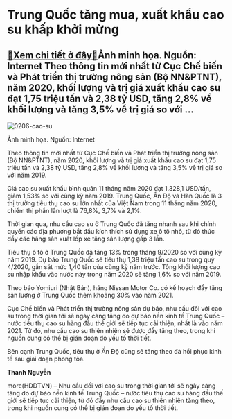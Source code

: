 Trung Quốc tăng mua, xuất khẩu cao su khấp khởi mừng
====================================================

[:gift:Xem chi tiết ở đây:gift:](https://hddtvn.com/trung-quoc-tang-mua-xuat-khau-cao-su-khap-khoi-mung/)Ảnh minh họa. Nguồn: Internet Theo thông tin mới nhất từ Cục Chế biến và Phát triển thị trường nông sản (Bộ NN&PTNT), năm 2020, khối lượng và trị giá xuất khẩu cao su đạt 1,75 triệu tấn và 2,38 tỷ USD, tăng 2,8% về khối lượng và tăng 3,5% về trị giá so với …
------------------------------------------------------------------------------------------------------------------------------------------------------------------------------------------------------------------------------------------------------------------





![0206-cao-su](https://hddtvn.com/wp-content/uploads/2021/01/0206_cao_su.jpg "mảng sản xuất và kinh doanh mủ cao su chiếm tỷ trọng lớn nhất trong tổng doanh thu của Tập đoàn Cao su")


Ảnh minh họa. Nguồn: Internet



Theo thông tin mới nhất từ Cục Chế biến và Phát triển thị trường nông sản (Bộ NN&PTNT), năm 2020, khối lượng và trị giá xuất khẩu cao su đạt 1,75 triệu tấn và 2,38 tỷ USD, tăng 2,8% về khối lượng và tăng 3,5% về trị giá so với năm 2019.


Giá cao su xuất khẩu bình quân 11 tháng năm 2020 đạt 1.328,1 USD/tấn, giảm 1,53% so với cùng kỳ năm 2019. Trung Quốc, Ấn Độ và Hàn Quốc là 3 thị trường tiêu thụ cao su lớn nhất của Việt Nam trong 11 tháng năm 2020, chiếm thị phần lần lượt là 76,8%, 3,7% và 2,1%.


Thời gian qua, nhu cầu cao su ở Trung Quốc đã tăng nhanh sau khi chính quyền các địa phương bắt đầu kích thích sử dụng xe ô tô nhỏ, từ đó thúc đẩy các hãng sản xuất lốp xe tăng sản lượng gấp 3 lần.


Tiêu thụ ô tô ở Trung Quốc đã tăng 13% trong tháng 9/2020 so với cùng kỳ năm 2019. Dự báo Trung Quốc sẽ tiêu thụ 1,38 triệu tấn cao su trong quý 4/2020, gần sát mức 1,40 tấn của cùng kỳ năm trước. Tổng khối lượng cao su nhập khẩu vào nước này trong năm 2020 sẽ tăng 1,6% so với năm 2019.


Theo báo Yomiuri (Nhật Bản), hãng Nissan Motor Co. có kế hoạch đẩy tăng sản lượng ở Trung Quốc thêm khoảng 30% vào năm 2021.


Cục Chế biến và Phát triển thị trường nông sản dự báo, nhu cầu đối với cao su trong thời gian tới sẽ ngày càng tăng do dự báo nền kinh tế Trung Quốc – nước tiêu thụ cao su hàng đầu thế giới sẽ tiếp tục cải thiện, nhất là vào năm 2021. Từ đó, nhu cầu cao su thiên nhiên sẽ được đẩy tăng theo, trong khi nguồn cung có thể bị gián đoạn do yếu tố thời tiết.


Bên cạnh Trung Quốc, tiêu thụ ở Ấn Độ cũng sẽ tăng theo đà hồi phục kinh tế sau giai đoạn phong tỏa.




**Thanh Nguyễn**



more(HDDTVN) – Nhu cầu đối với cao su trong thời gian tới sẽ ngày càng tăng do dự báo nền kinh tế Trung Quốc – nước tiêu thụ cao su hàng đầu thế giới sẽ tiếp tục cải thiện, từ đó đẩy nhu cầu cao su thiên nhiên tăng theo, trong khi nguồn cung có thể bị gián đoạn do yếu tố thời tiết.

